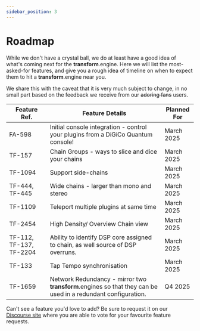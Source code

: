 ```yaml
---
sidebar_position: 3
---
```


# Roadmap

While we don't have a crystal ball, we do at least have a good idea of what's coming next for the **transform**.engine. Here we will list the most-asked-for features, and give you a rough idea of timeline on when to expect them to hit a **transform**.engine near you.

We share this with the caveat that it is very much subject to change, in no small part based on the
feedback we receive from our ~~adoring fans~~ users.

| Feature Ref. | Feature Details                                                                                                                           | Planned For   |
| ------------ | ----------------------------------------------------------------------------------------------------------------------------------------- | ------------- |
| FA-598       | Initial console integration - control your plugins from a DiGiCo Quantum console! | March 2025 |
| TF-157       | Chain Groups - ways to slice and dice your chains | March 2025 |
| TF-1094      | Support side-chains | March 2025 |
| TF-444, TF-445  | Wide chains - larger than mono and stereo | March 2025 |
| TF-1109     | Teleport multiple plugins at same time | March 2025 |
| TF-2454     | High Density/ Overview Chain view | March 2025 |
| TF-112, TF-137, TF-2204 | Ability to identify DSP core assigned to chain, as well source of DSP overruns. | March 2025 |
| TF-133      | Tap Tempo synchronisation | March 2025 |
| TF-1659      | Network Redundancy - mirror two **transform**.engines so that they can be used in a redundant configuration.                              | Q4 2025          |

Can't see a feature you'd love to add? Be sure to request it on our [Discourse
site](https://discourse.fourieraudio.com) where you are able to vote for your favourite feature
requests.
